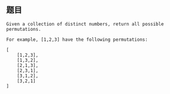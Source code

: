 ## 题目
    Given a collection of distinct numbers, return all possible permutations.

    For example, [1,2,3] have the following permutations:

    [
        [1,2,3],
        [1,3,2],
        [2,1,3],
        [2,3,1],
        [3,1,2],
        [3,2,1]
    ]
